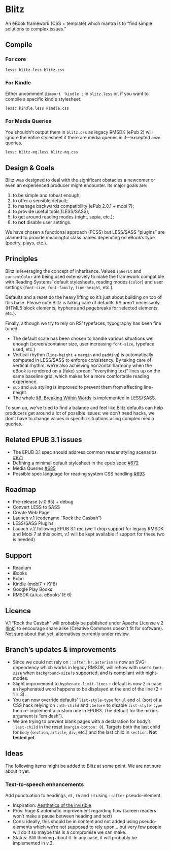 # Blitz

An eBook framework (CSS + template) which mantra is to “find simple solutions to complex issues.”

## Compile

### For core

`lessc blitz.less blitz.css`

### For Kindle

Either uncomment `@import 'kindle';` in `blitz.less` or, if you want to compile a specific kindle stylesheet:

`lessc kindle.less kindle.css`

### For Media Queries

You shouldn’t output them in `blitz.css` as legacy RMSDK (ePub 2) will ignore the entire stylesheet if there are media queries in it—excepted `amzn` queries.

`lessc blitz-mq.less blitz-mq.css`

## Design & Goals

Blitz was designed to deal with the significant obstacles a newcomer or even an experienced producer might encounter. Its major goals are:

1. to be simple and robust enough;
2. to offer a sensible default;
3. to manage backwards compatibility (ePub 2.0.1 + mobi 7);
4. to provide useful tools (LESS/SASS);
5. to get around reading modes (night, sepia, etc.);
6. to **not** disable user settings.

We have chosen a functional approach (FCSS) but LESS/SASS “plugins” are planned to provide meaningful class names depending on eBook’s type (poetry, plays, etc.).

## Principles

Blitz is leveraging the concept of inheritance. Values `inherit` and `currentColor` are being used extensively to make the framework compatible with Reading Systems’ default stylesheets, reading modes (`color`) and user settings (`font-size`, `font-family`, `line-height`, etc.).

Defaults and a reset do the heavy lifting so it’s just about building on top of this base. Please note Blitz is taking care of defaults RS aren’t necessarily (HTML5 block elements, hyphens and pagebreaks for selected elements, etc.).

Finally, although we try to rely on RS’ typefaces, typography has been fine tuned.

- The default scale has been chosen to handle various situations well enough (screen/container size, user increasing `font-size`, typeface used, etc.)
- Vertical rhythm (`line-height` + `margin` and `padding`) is automatically computed in LESS/SASS to enforce consistency. By taking care of vertical rhythm, we’re also achieving horizontal harmony when the eBook is rendered on a (fake) spread: “everything text” lines up on the same baseline grid, which makes for a more comfortable reading experience.
- `sup` and `sub` styling is improved to prevent them from affecting line-height.
- The whole [§8. Breaking Within Words](https://drafts.csswg.org/css-text-4/) is implemented in LESS/SASS.

To sum up, we’ve tried to find a balance and feel like Blitz defaults can help producers get around a lot of possible issues: we don’t need hacks, we don’t have to change values in specific situations using complex media queries.

## Related EPUB 3.1 issues

- The EPUB 3.1 spec should address common reader styling scenarios [#671](https://github.com/IDPF/epub-revision/issues/671)
- Defining a minimal default stylesheet in the epub spec [#672](https://github.com/IDPF/epub-revision/issues/672)
- Media Queries [#685](https://github.com/IDPF/epub-revision/issues/685)
- Possible spec language for reading system CSS handling [#693](https://github.com/IDPF/epub-revision/issues/693)

## Roadmap

- Pre-release (v.0.95) + debug
- Convert LESS to SASS
- Create Web Page
- Launch v.1 (codename “Rock the Casbah”)
- LESS/SASS Plugins
- Launch v.2 following EPUB 3.1 rec (we’ll drop support for legacy RMSDK and Mobi 7 at this point, v.1 will be kept available if support for these two is needed)

## Support

- Readium
- iBooks
- Kobo
- Kindle (mobi7 + KF8)
- Google Play Books
- RMSDK (a.k.a. eBooks’ IE 6)

## Licence 

V.1 “Rock the Casbah” will probably be published under Apache License v.2 ([link](http://www.apache.org/licenses/LICENSE-2.0)) to encourage share alike (Creative Commons doesn’t fit for software). Not sure about that yet, alternatives currently under review.

## Branch’s updates & improvements

- Since we could not rely on `::after`, `hr.asterism` is now an SVG-dependency which works in legacy RMSDK, will reflow with user’s `font-size` when `background-size` is supported, and is compliant with night-modes.
- Slight improvement to `hyphenate-limit-lines` – default is now `2` in case an hyphenated word happens to be displayed at the end of the line (2 + 1 = 3).
- You can now override defaults’ `list-style-type` for `ul` and `ol` (sort of a CSS hack relying on `:nth-child` and `:before` to disable `list-style-type` then re-implement a custom one in EPUB3. The default for the mixin’s argument is “em dash”).
- We are trying to prevent blank pages with a declaration for body’s `:last-child` in the reset (`margin-bottom: 0`). Targets both the last child for `body` (`section`, `article`, `div`, etc.) and the last child in `section`. **Not tested yet.**

## Ideas

The following items might be added to Blitz at some point. We are not sure about it yet. 

### Text-to-speech enhancements 

Add punctuation to headings, `dt`, `th` and `td` using `::after` pseudo-element.

- Inspiration: [Aesthetics of the invisible](https://francescoschwarz.de/en/blog/aesthetics-of-the-invisible/)
- Pros: huge & automatic improvement regarding flow (screen readers won’t make a pause between heading and text)
- Cons: ideally, this should be in content and not added using pseudo-elements which we’re not supposed to rely upon… but very few people will do it so maybe this is a compromise we can make.
- Status: Still thinking about it. In any case, it will probably be implemented in v.2.
